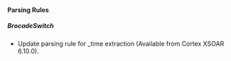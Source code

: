 #### Parsing Rules
##### BrocadeSwitch
- Update parsing rule for _time extraction (Available from Cortex XSOAR 6.10.0).